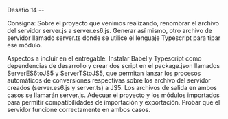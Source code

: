 Desafio 14 -- 

Consigna: Sobre el proyecto que venimos realizando, renombrar el archivo del servidor server.js a server.es6.js. Generar así mismo, otro archivo de servidor llamado server.ts donde se utilice el lenguaje Typescript para tipar ese módulo.

Aspectos a incluir en el entregable:
Instalar Babel y Typescript como dependencias de desarrollo y crear dos script en el package.json llamados ServerES6toJS5 y ServerTStoJS5, que permitan lanzar los procesos automáticos de conversiones respectivas sobre los archivo del servidor creados (server.es6.js y server.ts) a JS5. Los archivos de salida en ambos casos se llamarán server.js.
Adecuar el proyecto y los módulos importados para permitir compatibilidades de importación y exportación.
Probar que el servidor funcione correctamente en ambos casos.


